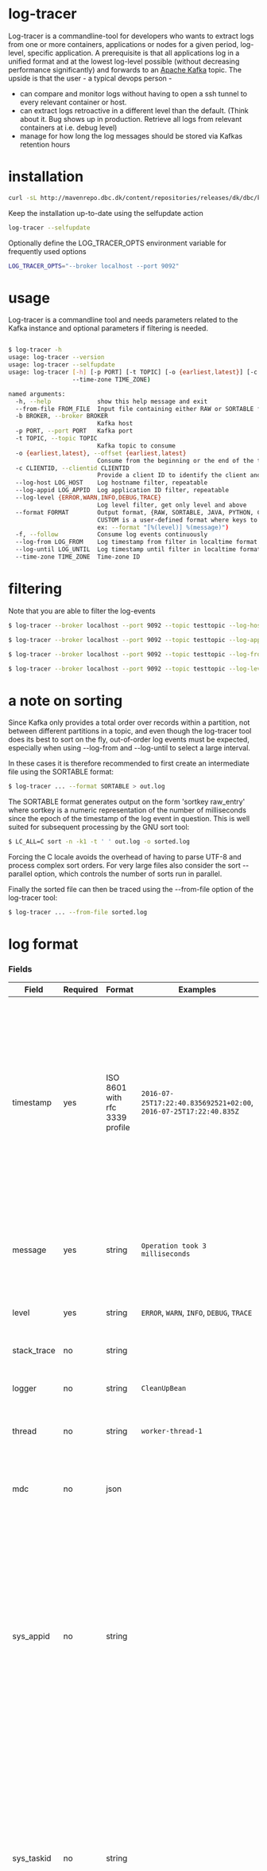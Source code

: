 # log-tracer
Log-tracer is a commandline-tool for developers who wants to extract logs from
one or more containers, applications or nodes for a given period, log-level, 
specific application. A prerequisite is that all applications log in a unified
format and at the lowest log-level possible (without decreasing performance
significantly) and forwards to an [Apache Kafka](https://kafka.apache.org/)
topic. The upside is that the user - a typical devops person -

* can compare and monitor logs without having to open a ssh tunnel to every 
relevant container or host.
* can extract logs retroactive in a different level than the default. (Think
about it. Bug shows up in production. Retrieve all logs from relevant
containers at i.e. debug level)
* manage for how long the log messages should be stored via Kafkas retention
hours


# installation
 
```bash
curl -sL http://mavenrepo.dbc.dk/content/repositories/releases/dk/dbc/kafka/log-tracer/1.6/log-tracer-1.6.jar -o log-tracer-1.6.jar && unzip -op log-tracer-1.6.jar log-tracer | bash -s -- --install
```

Keep the installation up-to-date using the selfupdate action
```bash
log-tracer --selfupdate
```

Optionally define the LOG_TRACER_OPTS environment variable for frequently used
options
```bash
LOG_TRACER_OPTS="--broker localhost --port 9092"
```

# usage 
Log-tracer is a commandline tool and needs parameters related to the Kafka
instance and optional parameters if filtering is needed. 
```bash

$ log-tracer -h
usage: log-tracer --version
usage: log-tracer --selfupdate
usage: log-tracer [-h] [-p PORT] [-t TOPIC] [-o {earliest,latest}] [-c CLIENTID] [--log-host LOG_HOST] [--log-appid LOG_APPID] [--log-level {ERROR,WARN,INFO,DEBUG,TRACE}] [--format FORMAT] [-f] [--log-from LOG_FROM] [--log-until LOG_UNTIL] (--from-file FROM_FILE | -b BROKER |
                  --time-zone TIME_ZONE)

named arguments:
  -h, --help             show this help message and exit
  --from-file FROM_FILE  Input file containing either RAW or SORTABLE format
  -b BROKER, --broker BROKER
                         Kafka host
  -p PORT, --port PORT   Kafka port
  -t TOPIC, --topic TOPIC
                         Kafka topic to consume
  -o {earliest,latest}, --offset {earliest,latest}
                         Consume from the beginning or the end of the topic
  -c CLIENTID, --clientid CLIENTID
                         Provide a client ID to identify the client and make use of Kafkas built in offset
  --log-host LOG_HOST    Log hostname filter, repeatable
  --log-appid LOG_APPID  Log application ID filter, repeatable
  --log-level {ERROR,WARN,INFO,DEBUG,TRACE}
                         Log level filter, get only level and above
  --format FORMAT        Output format, {RAW, SORTABLE, JAVA, PYTHON, CUSTOM}
                         CUSTOM is a user-defined format where keys to look for in the log json can be specified with %(key).
                         ex: --format "[%(level)] %(message)")
  -f, --follow           Consume log events continuously
  --log-from LOG_FROM    Log timestamp from filter in localtime format yyyy-MM-dd'T'HH:mm i.e. 2017-01-22T13:22
  --log-until LOG_UNTIL  Log timestamp until filter in localtime format yyyy-MM-dd'T'HH:mm i.e. 2017-01-22T13:22
  --time-zone TIME_ZONE  Time-zone ID
```

# filtering
Note that you are able to filter the log-events
```bash
$ log-tracer --broker localhost --port 9092 --topic testtopic --log-host mesos-node-1 --log-host mesos-node-2

$ log-tracer --broker localhost --port 9092 --topic testtopic --log-appid dashing-database --log-appid dashing-webapp

$ log-tracer --broker localhost --port 9092 --topic testtopic --log-from 2017-01-06T15:05 --log-until 2017-01-06T15:06

$ log-tracer --broker localhost --port 9092 --topic testtopic --log-level ERROR
```

# a note on sorting

Since Kafka only provides a total order over records within a partition, not
between different partitions in a topic, and even though the log-tracer tool
does its best to sort on the fly, out-of-order log events must be expected,
especially when using --log-from and --log-until to select a large interval.

In these cases it is therefore recommended to first create an intermediate
file using the SORTABLE format:

```bash
$ log-tracer ... --format SORTABLE > out.log
```

The SORTABLE format generates output on the form 'sortkey raw_entry' where
sortkey is a numeric representation of the number of milliseconds since the
epoch of the timestamp of the log event in question. This is well suited for
subsequent processing by the GNU sort tool:

```bash
$ LC_ALL=C sort -n -k1 -t ' ' out.log -o sorted.log
```

Forcing the C locale avoids the overhead of having to parse UTF-8 and process
complex sort orders. For very large files also consider the sort --parallel
option, which controls the number of sorts run in parallel.

Finally the sorted file can then be traced using the --from-file option of the
log-tracer tool:

```bash
$ log-tracer ... --from-file sorted.log
```

# log format

### Fields
| Field | Required | Format | Examples | Comments |
| ----- | -------- | ------ | ------- | ----------- |
| timestamp | yes | ISO 8601 with rfc 3339 profile | `2016-07-25T17:22:40.835692521+02:00`, `2016-07-25T17:22:40.835Z` | Basically the same logformat as used by logstash. An arbitrary number of decimal digits is technically allowed for the fractions of a second, but the parser expects 0, 3, 6 or 9 decimal points. |
| message | yes | string | `Operation took 3 milliseconds` | Usually a human readable description of the event that is being logged. |
| level | yes | string | `ERROR`, `WARN`, `INFO`, `DEBUG`, `TRACE` | Taken directly from SLF4J |
| stack_trace | no | string | | Raw stacktrace as a string |
| logger | no | string | `CleanUpBean` | Name of the logger that logged the event. |
| thread | no | string | `worker-thread-1` | Name of the thread that logged the event. |
| mdc | no | json | | Mapped Diagnostic Context (MDC) as nested JSON object. |
| sys_appid | no | string | | Field containing an ID of the application it came from, which might include information such as the namespace it's running in. Use this to find all events across multiple instances of the same application. |
| sys_taskid | no | string | | Field containing an ID of the _instance_ of the application it came from. Similar to `sys_appid`, but more specific since this can be used to identify events from a single instance of an application. |
| sys_host | no | string | | Hostname of the server the application is running on. |
